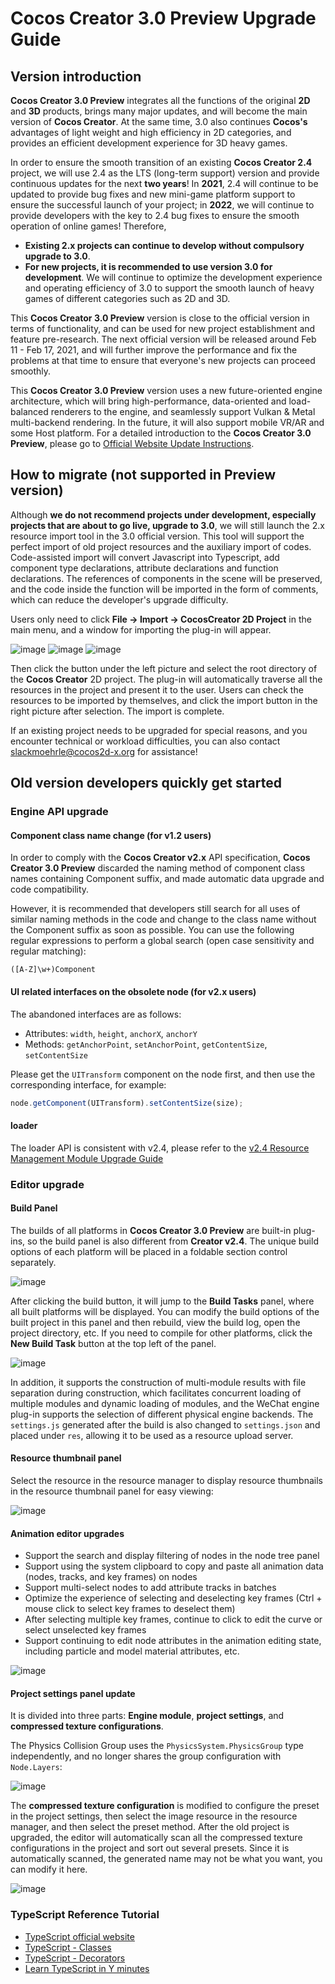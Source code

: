 # Cocos Creator 3.0 Preview Upgrade Guide

## Version introduction

__Cocos Creator 3.0 Preview__ integrates all the functions of the original __2D__ and __3D__ products, brings many major updates, and will become the main version of __Cocos Creator__. At the same time, 3.0 also continues __Cocos's__ advantages of light weight and high efficiency in 2D categories, and provides an efficient development experience for 3D heavy games.

In order to ensure the smooth transition of an existing __Cocos Creator 2.4__ project, we will use 2.4 as the LTS (long-term support) version and provide continuous updates for the next **two years**! In **2021**, 2.4 will continue to be updated to provide bug fixes and new mini-game platform support to ensure the successful launch of your project; in **2022**, we will continue to provide developers with the key to 2.4 bug fixes to ensure the smooth operation of online games! Therefore,

 - **Existing 2.x projects can continue to develop without compulsory upgrade to 3.0**.
 - **For new projects, it is recommended to use version 3.0 for development**. We will continue to optimize the development experience and operating efficiency of 3.0 to support the smooth launch of heavy games of different categories such as 2D and 3D.

This __Cocos Creator 3.0 Preview__ version is close to the official version in terms of functionality, and can be used for new project establishment and feature pre-research. The next official version will be released around Feb 11 - Feb 17, 2021, and will further improve the performance and fix the problems at that time to ensure that everyone's new projects can proceed smoothly.

This __Cocos Creator 3.0 Preview__ version uses a new future-oriented engine architecture, which will bring high-performance, data-oriented and load-balanced renderers to the engine, and seamlessly support Vulkan & Metal multi-backend rendering. In the future, it will also support mobile VR/AR and some Host platform. For a detailed introduction to the __Cocos Creator 3.0 Preview__, please go to [Official Website Update Instructions](https://cocos.com/creator).

## How to migrate (not supported in Preview version)

Although **we do not recommend projects under development, especially projects that are about to go live, upgrade to 3.0**, we will still launch the 2.x resource import tool in the 3.0 official version. This tool will support the perfect import of old project resources and the auxiliary import of codes. Code-assisted import will convert Javascript into Typescript, add component type declarations, attribute declarations and function declarations. The references of components in the scene will be preserved, and the code inside the function will be imported in the form of comments, which can reduce the developer's upgrade difficulty.

Users only need to click **File -> Import -> CocosCreator 2D Project** in the main menu, and a window for importing the plug-in will appear.

![image](https://user-images.githubusercontent.com/1503156/100599538-20b8c880-333b-11eb-9831-bf176730b777.png)
![image](https://user-images.githubusercontent.com/1503156/100599556-26161300-333b-11eb-8b85-31e144300f73.png)
![image](https://user-images.githubusercontent.com/1503156/100599545-23b3b900-333b-11eb-844a-876ad09fe7c6.png)

Then click the button under the left picture and select the root directory of the __Cocos Creator__ 2D project. The plug-in will automatically traverse all the resources in the project and present it to the user. Users can check the resources to be imported by themselves, and click the import button in the right picture after selection. The import is complete.

If an existing project needs to be upgraded for special reasons, and you encounter technical or workload difficulties, you can also contact [slackmoehrle@cocos2d-x.org](mailto:slackmoehrle@cocos2d-x.org) for assistance!

## Old version developers quickly get started

### Engine API upgrade

#### Component class name change (for v1.2 users)

In order to comply with the __Cocos Creator v2.x__ API specification, __Cocos Creator 3.0 Preview__ discarded the naming method of component class names containing Component suffix, and made automatic data upgrade and code compatibility.

However, it is recommended that developers still search for all uses of similar naming methods in the code and change to the class name without the Component suffix as soon as possible. You can use the following regular expressions to perform a global search (open case sensitivity and regular matching):

```
([A-Z]\w+)Component
```

#### UI related interfaces on the obsolete node (for v2.x users)

The abandoned interfaces are as follows:

- Attributes: `width`, `height`, `anchorX`, `anchorY`
- Methods: `getAnchorPoint`, `setAnchorPoint`, `getContentSize`, `setContentSize`

Please get the `UITransform` component on the node first, and then use the corresponding interface, for example:

```typescript
node.getComponent(UITransform).setContentSize(size);
```

#### loader

The loader API is consistent with v2.4, please refer to the [v2.4 Resource Management Module Upgrade Guide](https://docs.cocos.com/creator/manual/en/release-notes/asset-manager-upgrade-guide.html)

### Editor upgrade

#### Build Panel

The builds of all platforms in __Cocos Creator 3.0 Preview__ are built-in plug-ins, so the build panel is also different from __Creator v2.4__. The unique build options of each platform will be placed in a foldable section control separately.

![image](https://user-images.githubusercontent.com/1503156/100602713-3d56ff80-333f-11eb-8280-d58e262ccc2b.png)

After clicking the build button, it will jump to the **Build Tasks** panel, where all built platforms will be displayed. You can modify the build options of the built project in this panel and then rebuild, view the build log, open the project directory, etc. If you need to compile for other platforms, click the **New Build Task** button at the top left of the panel.

![image](https://user-images.githubusercontent.com/1503156/100602806-5cee2800-333f-11eb-8dfe-4ba7e8e9283a.png)

In addition, it supports the construction of multi-module results with file separation during construction, which facilitates concurrent loading of multiple modules and dynamic loading of modules, and the WeChat engine plug-in supports the selection of different physical engine backends. The `settings.js` generated after the build is also changed to `settings.json` and placed under `res`, allowing it to be used as a resource upload server.

#### Resource thumbnail panel

Select the resource in the resource manager to display resource thumbnails in the resource thumbnail panel for easy viewing:

![image](https://user-images.githubusercontent.com/1503156/100602913-78f1c980-333f-11eb-9f9a-18e214548ce7.png)

#### Animation editor upgrades

- Support the search and display filtering of nodes in the node tree panel
- Support using the system clipboard to copy and paste all animation data (nodes, tracks, and key frames) on nodes
- Support multi-select nodes to add attribute tracks in batches
- Optimize the experience of selecting and deselecting key frames (Ctrl + mouse click to select key frames to deselect them)
- After selecting multiple key frames, continue to click to edit the curve or select unselected key frames
- Support continuing to edit node attributes in the animation editing state, including particle and model material attributes, etc.

![image](https://user-images.githubusercontent.com/1503156/100603114-a2aaf080-333f-11eb-8bd3-0997721adcb6.png)

#### Project settings panel update

It is divided into three parts: **Engine module**, **project settings**, and **compressed texture configurations**.

The Physics Collision Group uses the `PhysicsSystem.PhysicsGroup` type independently, and no longer shares the group configuration with `Node.Layers`:

![image](https://user-images.githubusercontent.com/1503156/100603220-be15fb80-333f-11eb-9ddd-a6b97455c468.png)

The **compressed texture configuration** is modified to configure the preset in the project settings, then select the image resource in the resource manager, and then select the preset method. After the old project is upgraded, the editor will automatically scan all the compressed texture configurations in the project and sort out several presets. Since it is automatically scanned, the generated name may not be what you want, you can modify it here.

![image](https://user-images.githubusercontent.com/1503156/100603295-d259f880-333f-11eb-8ff9-c985df953d83.png)

### TypeScript Reference Tutorial

- [TypeScript official website](https://www.typescriptlang.org/)
- [TypeScript - Classes](https://www.typescriptlang.org/docs/handbook/classes.html)
- [TypeScript - Decorators](https://www.typescriptlang.org/docs/handbook/decorators.html)
- [Learn TypeScript in Y minutes](https://learnxinyminutes.com/docs/typescript/)
